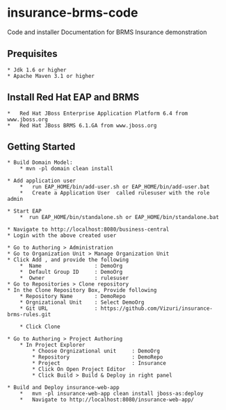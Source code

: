 # insurance-brms-code
Code and installer Documentation for BRMS Insurance demonstration

## Prequisites

	* Jdk 1.6 or higher
	* Apache Maven 3.1 or higher






## Install Red Hat EAP and BRMS

	*	Red Hat JBoss Enterprise Application Platform 6.4 from www.jboss.org
	*	Red Hat JBoss BRMS 6.1.GA from www.jboss.org	 

## Getting Started

	* Build Domain Model:
		* mvn -pl domain clean install
	
	* Add application user 
		*	run EAP_HOME/bin/add-user.sh or EAP_HOME/bin/add-user.bat
		* 	Create a Application User  called rulesuser with the role admin

	* Start EAP 
		*  run EAP_HOME/bin/standalone.sh or EAP_HOME/bin/standalone.bat
	
	* Navigate to http://localhost:8080/business-central
	* Login with the above created user	

	* Go to Authoring > Administration
	* Go to Organization Unit > Manage Organization Unit
	* Click Add , and provide the following
		*  Name 				: DemoOrg 
		*  Default Group ID 	: DemoOrg
		*  Owner 				: rulesuser
	* Go to Repositories > Clone repository
	* In the Clone Repository Box, Provide following
		* Repository Name 		: DemoRepo
		* Orgnizational Unit 	: Select DemoOrg
		* Git URL 				: https://github.com/Vizuri/insurance-brms-rules.git

		* Click Clone
	
	* Go to Authoring > Project Authoring
		* In Project Explorer 
			* Choose Orgnizational unit 	: DemoOrg
			* Repository 					: DemoRepo 
			* Project 						: Insurance
			* Click On Open Project Editor
			* Click Build > Build & Deploy in right panel

	* Build and Deploy insurance-web-app
		*	mvn -pl insurance-web-app clean install jboss-as:deploy
		* 	Navigate to http://localhost:8080/insurance-web-app/
	

